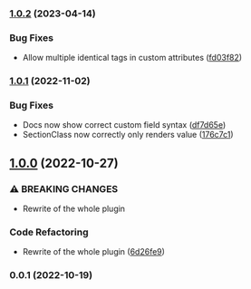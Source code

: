 

### [1.0.2](https://github.com/femundfilou/kirby-render-layouts/compare/v1.0.1...v1.0.2) (2023-04-14)


### Bug Fixes

* Allow multiple identical tags in custom attributes ([fd03f82](https://github.com/femundfilou/kirby-render-layouts/commit/fd03f82418fb9e730f21dfd1ce35ce90faf90918))

### [1.0.1](https://github.com/femundfilou/kirby-render-layouts/compare/v1.0.0...v1.0.1) (2022-11-02)


### Bug Fixes

* Docs now show correct custom field syntax ([df7d65e](https://github.com/femundfilou/kirby-render-layouts/commit/df7d65e541ae25868b3ff6ae15a13babdeb39675))
* SectionClass now correctly only renders value ([176c7c1](https://github.com/femundfilou/kirby-render-layouts/commit/176c7c1a93fccac3aefd4aeabb5b83900baed8d1))

## [1.0.0](https://github.com/femundfilou/kirby-render-layouts/compare/v0.0.1...v1.0.0) (2022-10-27)


### ⚠ BREAKING CHANGES

* Rewrite of the whole plugin

### Code Refactoring

* Rewrite of the whole plugin ([6d26fe9](https://github.com/femundfilou/kirby-render-layouts/commit/6d26fe93fc852ae2cf86e2ad64110757b55872a9))

### 0.0.1 (2022-10-19)